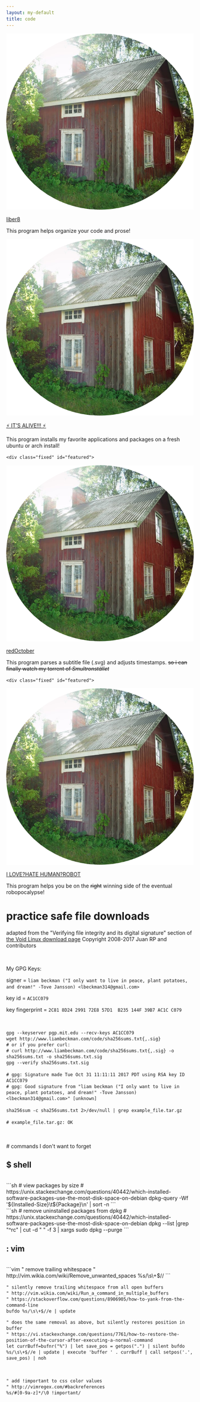 ```yaml
---
layout: my-default
title: code
---
```




<div class="container">

<div class="fixed" id="featured">
    <a href="http://liambeckman.com/codeliber8/"><img class="center" src="/assets/images/circleCabin.png"></a>
    <div class="border"></div>
    <p class="code"><a id="title" href="https://lbeckman314.github.io/liber8">liber8</a></p>
    <p class="code">This program helps organize your code and prose!</p>

  </div>

<div class="fixed" id="featured">
    <a href="http://liambeckman.com/codeitsAlive/"><img class="center" src="/assets/images/circleCabin.png" ></a>
    <div class="border"></div>
    <p class="code"><a id="title" href="https://lbeckman314.github.io/itsAlive">⚡ IT’S ALIVE!!! ⚡</a></p>
    <p class="code">This program installs my favorite applications and packages on a fresh ubuntu or arch install!</p>

  </div>

    <div class="fixed" id="featured">
   <a href="http://liambeckman.com/coderedOctober/"><img class="center" src="/assets/images/circleCabin.png"></a>
    <div class="border"></div>
    <p class="code"><a id="title" href="https://lbeckman314.github.io/redOctober">redOctober</a></p>
    <p class="code">This program parses a subtitle file (.svg) and adjusts timestamps. <strike>so i can finally watch my torrent of <em>Smultronstället</em></strike></p>

  </div>

    <div class="fixed" id="featured">
   <a href="http://liambeckman.com/codeiLoveHateHumanRobot/"><img class="center" src="/assets/images/circleCabin.png" ></a>
    <div class="border"></div>
    <p class = "code"><a id="title" href="https://lbeckman314.github.io/iLoveHateHumanRobot">I LOVE?HATE HUMAN?ROBOT</a></p>
    <p class = "code">This program helps you be on the <strike>right</strike> winning side of the eventual robopocalypse!</p>

  </div>


</div>



# practice safe file downloads

adapted from the "Verifying file integrity and its digital signature" section of <a href="https://www.voidlinux.eu/download/#verifying-file-integrity-and-its-digital-signature">the Void Linux download page</a>
Copyright 2008-2017 Juan RP and contributors

<br />

My GPG Keys:

signer = `liam beckman ("I only want to live in peace, plant potatoes, and dream!" -Tove Jansson) <lbeckman314@gmail.com>`

key id = `AC1CC079`

key fingerprint = `2C81 8D24 2991 72E8 57D1  B235 144F 39B7 AC1C C079`

<br />

```shell
gpg --keyserver pgp.mit.edu --recv-keys AC1CC079
wget http://www.liambeckman.com/code/sha256sums.txt{,.sig}
# or if you prefer curl:
# curl http://www.liambeckman.com/code/sha256sums.txt{,.sig} -o sha256sums.txt -o sha256sums.txt.sig
gpg --verify sha256sums.txt.sig

# gpg: Signature made Tue Oct 31 11:11:11 2017 PDT using RSA key ID AC1CC079
# gpg: Good signature from "liam beckman ("I only want to live in peace, plant potatoes, and dream!" -Tove Jansson) <lbeckman314@gmail.com>" [unknown]

sha256sum -c sha256sums.txt 2>/dev/null | grep example_file.tar.gz

# example_file.tar.gz: OK
```

<br />
<br />
# commands I don't want to forget

<br />

## $ shell

<br />
```sh
# view packages by size
# https://unix.stackexchange.com/questions/40442/which-installed-software-packages-use-the-most-disk-space-on-debian
dpkg-query -Wf '${Installed-Size}\t${Package}\n' | sort -n
```

<br />
```sh
# remove uninstalled packages from dpkg
# https://unix.stackexchange.com/questions/40442/which-installed-software-packages-use-the-most-disk-space-on-debian
dpkg --list |grep "^rc" | cut -d " " -f 3 | xargs sudo dpkg --purge
```

<br />

## : vim

<br />
```vim
" remove trailing whitespace
" http://vim.wikia.com/wiki/Remove_unwanted_spaces
%s/\s\+$//
```
<br />

```vim
" silently remove trailing whitespace from all open buffers
" http://vim.wikia.com/wiki/Run_a_command_in_multiple_buffers
" https://stackoverflow.com/questions/8906905/how-to-yank-from-the-command-line
bufdo %s/\s\+$//e | update
```

```vim
" does the same removal as above, but silently restores position in buffer
" https://vi.stackexchange.com/questions/7761/how-to-restore-the-position-of-the-cursor-after-executing-a-normal-command
let currBuff=bufnr("%") | let save_pos = getpos(".") | silent bufdo %s/\s\+$//e | update | execute 'buffer ' . currBuff | call setpos('.', save_pos) | noh
```

<br />

```vim
" add !important to css color values
" http://vimregex.com/#backreferences
%s/#[0-9a-z]*/\0 !important/
```

